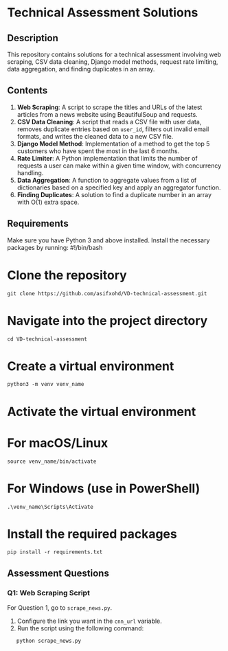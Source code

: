 # Technical Assessment Solutions

## Description

This repository contains solutions for a technical assessment involving web scraping, CSV data cleaning, Django model methods, request rate limiting, data aggregation, and finding duplicates in an array.

## Contents

1. **Web Scraping**: A script to scrape the titles and URLs of the latest articles from a news website using BeautifulSoup and requests.
2. **CSV Data Cleaning**: A script that reads a CSV file with user data, removes duplicate entries based on `user_id`, filters out invalid email formats, and writes the cleaned data to a new CSV file.
3. **Django Model Method**: Implementation of a method to get the top 5 customers who have spent the most in the last 6 months.
4. **Rate Limiter**: A Python implementation that limits the number of requests a user can make within a given time window, with concurrency handling.
5. **Data Aggregation**: A function to aggregate values from a list of dictionaries based on a specified key and apply an aggregator function.
6. **Finding Duplicates**: A solution to find a duplicate number in an array with O(1) extra space.

## Requirements

Make sure you have Python 3 and above installed. Install the necessary packages by running:
#!/bin/bash

# Clone the repository
```
git clone https://github.com/asifxohd/VD-technical-assessment.git

```
# Navigate into the project directory
```
cd VD-technical-assessment
```

# Create a virtual environment
```
python3 -m venv venv_name
```

# Activate the virtual environment
# For macOS/Linux
```
source venv_name/bin/activate
```

# For Windows (use in PowerShell)
```
.\venv_name\Scripts\Activate
```

# Install the required packages
```
pip install -r requirements.txt
```

## Assessment Questions

### Q1: Web Scraping Script

For Question 1, go to `scrape_news.py`.

1. Configure the link you want in the `cnn_url` variable.
2. Run the script using the following command:

```
   python scrape_news.py
```


